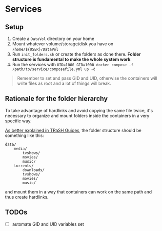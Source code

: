 # Services


## Setup

1. Create a `DataVol` directory on your home
2. Mount whatever volume/storage/disk you have on `/home/${USER}/DataVol`
3. Run `init_folders.sh` or create the folders as done there. **Folder structure is fundamental to make the whole system work**
4. Run the services with `UID=1000 GID=1000 docker compose -f /path/to/service/composefile.yml up -d`

> Remember to set and pass GID and UID, otherwise the containers will write files as root and a lot of things will break.

## Rationale for the folder hierarchy

To take advantage of hardlinks and avoid copying the same file twice, it's necessary to organize and mount folders inside the containers in a very specific way.

[As better explained in TRaSH Guides](https://trash-guides.info/File-and-Folder-Structure/How-to-set-up/Native/), the folder structure should be something like this:

```
data/
    media/
        tvshows/
        movies/
        music/
    torrents/
        downloads/
        tvshows/
        movies/
        music/
```

and mount them in a way that containers can work on the same path and thus create hardlinks.

## TODOs
- [ ] automate GID and UID variables set 


